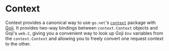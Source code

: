 Context
=======

Context provides a canonical way to use `go.net`'s [`context`][context] package
with [Goji][goji]. It provides two-way bindings between `context.Context`
objects and Goji's `web.C`, giving you a convenient way to look up Goji `Env`
variables from the `context.Context` and allowing you to freely convert one
request context to the other.

[goji]: https://github.com/zenazn/goji
[context]: http://godoc.org/code.google.com/p/go.net/context
